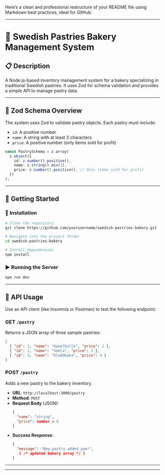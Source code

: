 Here’s a clean and professional restructure of your README file using Markdown best practices, ideal for GitHub:

---

# 🧁 Swedish Pastries Bakery Management System

## 📋 Description

A Node.js-based inventory management system for a bakery specializing in traditional Swedish pastries. It uses Zod for schema validation and provides a simple API to manage pastry data.

---

## 🧪 Zod Schema Overview

The system uses Zod to validate pastry objects. Each pastry must include:

- `id`: A positive number
- `name`: A string with at least 3 characters
- `price`: A positive number (only items sold for profit)

```ts
const PastrySchema = z.array(
  z.object({
    id: z.number().positive(),
    name: z.string().min(3),
    price: z.number().positive(), // Only items sold for profit
  })
);
```

---

## 🚀 Getting Started

### 🔧 Installation

```bash
# Clone the repository
git clone https://github.com/yourusername/swedish-pastries-bakery.git

# Navigate into the project folder
cd swedish-pastries-bakery

# Install dependencies
npm install
```

### ▶️ Running the Server

```bash
npm run dev
```

---

## 📡 API Usage

Use an API client (like Insomnia or Postman) to test the following endpoint:

### GET `/pastry`

Returns a JSON array of three sample pastries:

```json
[
  { "id": 1, "name": "Kanelbulle", "price": 2 },
  { "id": 2, "name": "Semla", "price": 3 },
  { "id": 3, "name": "Kladdkaka", "price": 4 }
]
```

### POST `/pastry`

Adds a new pastry to the bakery inventory.

- **URL**: `http://localhost:3000/pastry`
- **Method**: `POST`
- **Request Body** (JSON):
  ```json
  {
    "name": "string",
    "price": number > 0
  }
  ```
- **Success Response**:
  ```json
  {
    "message": "New pastry added yum!",
     [ /* updated bakery array */ ]
  }
  ```

---

---
